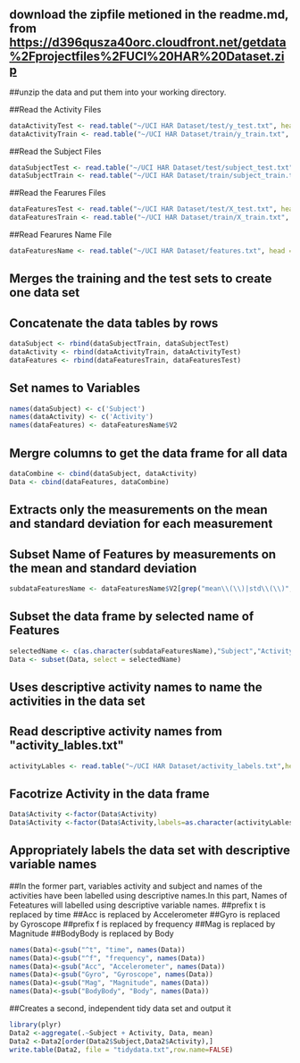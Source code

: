 ## download the zipfile  metioned in the readme.md, from https://d396qusza40orc.cloudfront.net/getdata%2Fprojectfiles%2FUCI%20HAR%20Dataset.zip
##unzip the data and put them into your working directory.


##Read the Activity Files


```r
dataActivityTest <- read.table("~/UCI HAR Dataset/test/y_test.txt", head = F)
dataActivityTrain <- read.table("~/UCI HAR Dataset/train/y_train.txt", head = F)
```

##Read the Subject Files

```r
dataSubjectTest <- read.table("~/UCI HAR Dataset/test/subject_test.txt", head = F)
dataSubjectTrain <- read.table("~/UCI HAR Dataset/train/subject_train.txt", head = F)
```


##Read the Fearures Files

```r
dataFeaturesTest <- read.table("~/UCI HAR Dataset/test/X_test.txt", head = F)
dataFeaturesTrain <- read.table("~/UCI HAR Dataset/train/X_train.txt", head = F)
```



##Read Fearures Name File

```r
dataFeaturesName <- read.table("~/UCI HAR Dataset/features.txt", head = F)
```



## Merges the training and the test sets to create one data set
## Concatenate the data tables by rows

```r
dataSubject <- rbind(dataSubjectTrain, dataSubjectTest)
dataActivity <- rbind(dataActivityTrain, dataActivityTest)
dataFeatures <- rbind(dataFeaturesTrain, dataFeaturesTest)
```


## Set names to Variables

```r
names(dataSubject) <- c('Subject')
names(dataActivity) <- c('Activity')
names(dataFeatures) <- dataFeaturesName$V2
```



## Mergre columns to get the data frame for all data

```r
dataCombine <- cbind(dataSubject, dataActivity)
Data <- cbind(dataFeatures, dataCombine)
```



## Extracts only the measurements on the mean and standard deviation for each measurement
## Subset Name of Features by measurements on the mean and standard deviation

```r
subdataFeaturesName <- dataFeaturesName$V2[grep("mean\\(\\)|std\\(\\)", dataFeaturesName$V2)]
```



## Subset the data frame by selected name of Features

```r
selectedName <- c(as.character(subdataFeaturesName),"Subject","Activity")
Data <- subset(Data, select = selectedName)
```



## Uses descriptive activity names to name the activities in the data set
## Read descriptive activity names from "activity_lables.txt"

```r
activityLables <- read.table("~/UCI HAR Dataset/activity_labels.txt",head=F)
```


## Facotrize Activity in the data frame

```r
Data$Activity <-factor(Data$Activity)
Data$Activity <-factor(Data$Activity,labels=as.character(activityLables$V2))
```



## Appropriately labels the data set with descriptive variable names
##In the former part, variables activity and subject and names of the activities have been labelled using descriptive names.In this part, Names of Feteatures will labelled using descriptive variable names.
##prefix t is replaced by time
##Acc is replaced by Accelerometer
##Gyro is replaced by Gyroscope
##prefix f is replaced by frequency
##Mag is replaced by Magnitude
##BodyBody is replaced by Body

```r
names(Data)<-gsub("^t", "time", names(Data))
names(Data)<-gsub("^f", "frequency", names(Data))
names(Data)<-gsub("Acc", "Accelerometer", names(Data))
names(Data)<-gsub("Gyro", "Gyroscope", names(Data))
names(Data)<-gsub("Mag", "Magnitude", names(Data))
names(Data)<-gsub("BodyBody", "Body", names(Data))
```



##Creates a second, independent tidy data set and output it

```r
library(plyr)
Data2 <-aggregate(.~Subject + Activity, Data, mean)
Data2 <-Data2[order(Data2$Subject,Data2$Activity),]
write.table(Data2, file = "tidydata.txt",row.name=FALSE)
```



